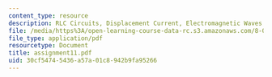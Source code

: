 ```yaml
---
content_type: resource
description: RLC Circuits, Displacement Current, Electromagnetic Waves.
file: /media/https%3A/open-learning-course-data-rc.s3.amazonaws.com/8-022-physics-ii-electricity-and-magnetism-fall-2002/30cf54745436a57a01c8942b9fa95266_assignment11.pdf
file_type: application/pdf
resourcetype: Document
title: assignment11.pdf
uid: 30cf5474-5436-a57a-01c8-942b9fa95266
---
```

